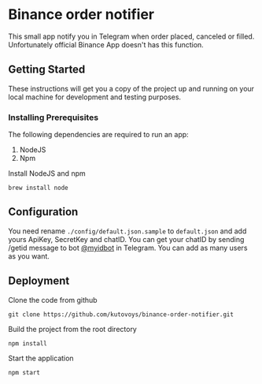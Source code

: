 # Binance order notifier

This small app notify you in Telegram when order placed, canceled or filled.
Unfortunately official Binance App doesn't has this function.

## Getting Started

These instructions will get you a copy of the project up and running on your local machine for development and testing purposes.

### Installing Prerequisites

The following dependencies are required to run an app:

1. NodeJS
2. Npm

Install NodeJS and npm

```
brew install node
```

## Configuration

You need rename `./config/default.json.sample` to `default.json` and add yours ApiKey, SecretKey and chatID.
You can get your chatID by sending /getid message to bot [@myidbot](https://t.me/myidbot) in Telegram.
You can add as many users as you want.

## Deployment

Clone the code from github

```
git clone https://github.com/kutovoys/binance-order-notifier.git
```

Build the project from the root directory

```
npm install
```

Start the application

```
npm start
```
